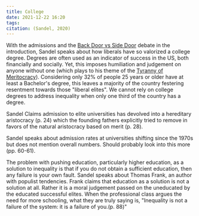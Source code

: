 ```yaml
---
title: College
date: 2021-12-22 16:20
tags: 
citation: (Sandel, 2020)
---
```

With the admissions and the [Back Door vs Side Door](202112201252.md) debate in the introduction, Sandel speaks about how liberals have so valorized a college degree. Degrees are often used as an indicator of success in the US, both financially and socially. Yet, this imposes humiliation and judgement on anyone without one (which plays to his theme of the [Tyranny of Meritocracy](202112221617.md)). Considering only 32% of people 25 years or older have at least a Bachelor's degree, this leaves a majority of the country festering resentment towards those "liberal elites". We cannot rely on college degrees to address inequality when only one third of the country has a degree.

Sandel Claims admission to elite universities has devolved into a hereditary aristocracy (p. 24) which the founding fathers explicitly tried to remove in favors of the natural aristocracy based on merit (p. 28).

Sandel speaks about admission rates at universities shifting since the 1970s but does not mention overall numbers. Should probably look into this more (pp. 60-61).

The problem with pushing education, particularly higher education, as a solution to inequality is that if you do not obtain a sufficient education, then any failure is your own fault. Sandel speaks about Thomas Frank, an author with populist tendencies. Frank claims that education as a solution is not a solution at all. Rather it is a moral judgement passed on the uneducated by the educated successful elites. When the professional class argues the need for more schooling, what they are truly saying is, "Inequality is not a failure of the system: it is a failure of you.(p. 88)"
